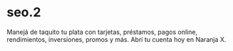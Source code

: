 # seo.2
Manejá de taquito tu plata con tarjetas, préstamos, pagos online, rendimientos, inversiones, promos y más. Abrí tu cuenta hoy en Naranja X.

